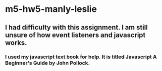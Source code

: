 # m5-hw5-manly-leslie

## I had difficulty with this assignment. I am still unsure of how event listeners and javascript works.

### I used my javascript text book for help. It is titled Javascript A Beginner's Guide by John Pollock.
